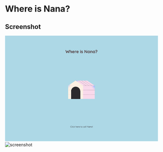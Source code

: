 # Where is Nana?

## Screenshot

![screenshot](./images/screenshot1.png)
![screenshot](./images/screenshot2.png)
